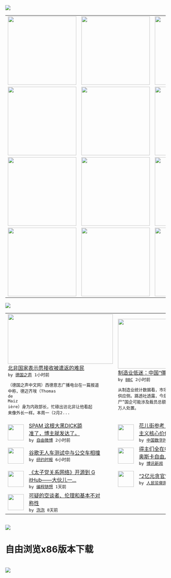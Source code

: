 

<a href="https://github.com/greatfire/z/raw/master/FreeBrowser.apk"><img src="https://raw.githubusercontent.com/greatfire/wiki/master/x/header.png" /></a><table><tr><td width="262" align="center" valign="center"><a href="https://github.com/greatfire/wiki/wiki/nyt" title="纽约时报中文网 国际纵览"><img src="https://raw.githubusercontent.com/greatfire/wiki/master/x/nyt_flag.png" width="215"/></a></td><td width="262" align="center" valign="center"><a href="https://github.com/greatfire/wiki/wiki/dw" title=""><img src="https://raw.githubusercontent.com/greatfire/wiki/master/x/dw_flag.png" width="215"/></a></td><td width="262" align="center" valign="center"><a href="https://github.com/greatfire/wiki/wiki/rmjd" title=""><img src="https://raw.githubusercontent.com/greatfire/wiki/master/x/rmjd_flag.png" width="215"/></a></td></tr><tr><td width="262" align="center" valign="center"><a href="https://github.com/paopaonetizen/website" title="泡泡 - 未经审查的互联网信息"><img src="https://raw.githubusercontent.com/greatfire/wiki/master/x/pp_flag.png" width="215"/></a></td><td width="262" align="center" valign="center"><a href="https://github.com/getlantern/mirror" title="以及自由微博和GreatFire.org官方中文论坛"><img src="https://raw.githubusercontent.com/greatfire/wiki/master/x/lantern_flag.png" width="215"/></a></td><td width="262" align="center" valign="center"><a href="https://github.com/cdtmirrors/m/" title=""><img src="https://raw.githubusercontent.com/greatfire/wiki/master/x/cdt_flag.png" width="215"/></a></td></tr><tr><td width="262" align="center" valign="center"><a href="https://github.com/program-think/blog" title="编程随想的博客"><img src="https://raw.githubusercontent.com/greatfire/wiki/master/x/pt_flag.png" width="215"/></a></td><td width="262" align="center" valign="center"><a href="https://github.com/greatfire/wiki/wiki/bbc" title=""><img src="https://raw.githubusercontent.com/greatfire/wiki/master/x/bbc_flag.png" width="215"/></a></td><td width="262" align="center" valign="center"><a href="https://github.com/freeweibo/s" title="自由微博 - 匿名和不受屏蔽的新浪微博搜索"><img src="https://raw.githubusercontent.com/greatfire/wiki/master/x/fw_flag.png" width="215"/></a></td></tr><tr><td width="262" align="center" valign="center"><a href="https://github.com/greatfire/wiki/wiki/google" title=""><img src="https://raw.githubusercontent.com/greatfire/wiki/master/x/google_flag.png" width="215"/></a></td><td width="262" align="center" valign="center"><a href="https://github.com/bxnews/boxun" title=""><img src="https://raw.githubusercontent.com/greatfire/wiki/master/x/bx_flag.png" width="215"/></a></td><td width="262" align="center" valign="center"><a href="https://github.com/greatfire/wiki/wiki/open-source" title="欢迎访问GreatFire.org开发者项目网站"><img src="https://raw.githubusercontent.com/greatfire/wiki/master/x/open-source_flag.png" width="215"/></a></td></tr></table><img src="https://raw.githubusercontent.com/greatfire/wiki/master/x/newsfeed text.png" /><table cols="4"><tr><td colspan="2" width="380"><a href="http://dw.com/p/1I4e1?maca=chi-GK-text-greatfire-all-chinese-15625-xml-mrss"><img src="http://www.dw.com/image/0,,19083578_302,00.jpg" width="330" height="156"/></a></br><a href="http://dw.com/p/1I4e1?maca=chi-GK-text-greatfire-all-chinese-15625-xml-mrss">北非国家表示愿接收被遣返的难民</a></br><kbd> by <a href="http://dw.de">德国之声</a> 1小时前 </kbd></br><pre>（德国之声中文网）西德意志广播电台在一篇报道<br/>中称，德迈齐埃（Thomas de Maiz<br/>ière）身为内政部长，忙碌出访北非让他看起<br/>来像外长一样。本周一（2月2...</pre></td><td colspan="2" width="380"><a href="http://www.bbc.com/zhongwen/simp/china/2016/03/160301_china_zombie_enterprices_layoff"><img src="http://a.files.bbci.co.uk/worldservice/live/assets/images/2013/03/08/130308050628_china_steel__144x81__nocredit.jpg" width="330" height="156"/></a></br><a href="http://www.bbc.com/zhongwen/simp/china/2016/03/160301_china_zombie_enterprices_layoff">制造业低迷：中国“僵尸”工厂面临裁员大潮</a></br><kbd> by <a href="http://www.bbc.co.uk/zhongwen/simp">BBC</a> 2小时前 </kbd></br><pre>从制造业统计数据看，市场需求侧的疲软已传导至<br/>供应侧。路透社透露，今后2到3年内，处置“僵<br/>尸”国企可能涉及裁员总额达到500万-600<br/>万人处置。</pre></td></tr><tr><td><img src="http://ww2.sinaimg.cn/large/66b822e6gw1f1ga738ohvj20dw0aj3zm.jpg" width="50" height="50"/></td><td width="280"><a href="https://freeweibo.com/weibo/3948245379810957">SPAM 这根大黑DICK舔<br/>准了，博主就发达了。</a></br><kbd> by <a href="https://freeweibo.com/">自由微博</a> 2小时前 </kbd></td><td><img src="http://i2.wp.com/chinadigitaltimes.net/chinese/files/2016/02/%E5%B0%8F%E6%9D%8E%E5%AD%90.jpg?resize=550%2C307" width="50" height="50"/></td><td width="280"><a href="http://feedproxy.google.com/~r/chinadigitaltimes/zKps/~3/Rx_LyQs9Z7U/">花儿街参考｜只有真正代表社会<br/>主义核心价值观的好电影...</a></br><kbd> by <a href="http://chinadigitaltimes.net/chinese/">中国数字时代</a> 3小时前 </kbd></td></tr><tr><td><img src="http://static01.nyt.com/images/2015/09/02/business/02googlecar-web/02googlecar-web-articleLarge.jpg" width="50" height="50"/></td><td width="280"><a href="https://d3qlz4p8smvoli.cloudfront.net/living/20160301/t01googlecar/">谷歌无人车测试中与公交车相撞</a></br><kbd> by <a href="http://m.cn.nytimes.com/">纽约时报</a> 6小时前 </kbd></td><td><img src="http://www.boxun.com/news/images/2016/03/201603010742intl1.jpg" width="50" height="50"/></td><td width="280"><a href="http://www.boxun.com/news/gb/intl/2016/03/201603010742.shtml">得主们全在中国监狱：悲壮的“<br/>奥斯卡自由人权奖”</a></br><kbd> by <a href="http://www.boxun.com">博讯新闻</a> 10小时前 </kbd></td></tr><tr><td><img src="https://raw.githubusercontent.com/greatfire/wiki/master/x/pt_logo.png" width="50" height="50"/></td><td width="280"><a href="http://feedproxy.google.com/~r/programthink/~3/yJpdxJyRuKo/Zhao-at-GitHub.html">《太子党关系网络》开源到 G<br/>itHub——大伙儿一...</a></br><kbd> by <a href="http://program-think.blogspot.com">编程随想</a> 1天前 </kbd></td><td><img src="http://www.rmjdw.com/uploads/allimg/160223/10101CB7-0.jpg" width="50" height="50"/></td><td width="280"><a href="http://www.rmjdw.com//fanfuqianshao/20160223/15516.html">“2亿元贪官”开罚单不手软 </a></br><kbd> by <a href="http://www.rmjdw.com/">人民监督网</a> 7天前 </kbd></td></tr><tr><td><img src="https://raw.githubusercontent.com/greatfire/wiki/master/x/pp_logo.png" width="50" height="50"/></td><td width="280"><a href="https://pao-pao.net/article/675">可疑的空谈者、伦理和基本不对<br/>称性</a></br><kbd> by <a href="https://pao-pao.net">泡泡</a> 8天前 </kbd></td></table></br><a href="https://github.com/greatfire/z/raw/master/FreeBrowser.apk"><img src="https://raw.githubusercontent.com/greatfire/wiki/master/x/download app.png" /></a><h1>自由浏览x86版本下载<h1><a href="https://github.com/greatfire/z/raw/master/FreeBrowser-x86.apk"><img src="https://raw.githubusercontent.com/greatfire/images/master/fb86.qr.png" /></a>
